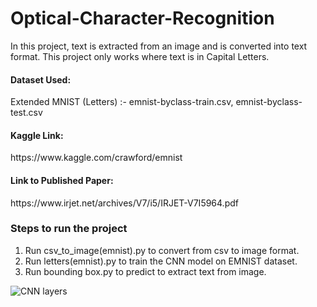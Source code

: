 # Optical-Character-Recognition
In this project, text is extracted from an image and is converted into text format. This project only works where text is in Capital Letters.

<h4>Dataset Used:</h4>Extended MNIST (Letters) :- emnist-byclass-train.csv, emnist-byclass-test.csv

<h4>Kaggle Link:</h4>https://www.kaggle.com/crawford/emnist

<h4>Link to Published Paper:</h4>https://www.irjet.net/archives/V7/i5/IRJET-V7I5964.pdf

<h3>Steps to run the project</h3>
<ol>
  <li>Run csv_to_image(emnist).py to convert from csv to image format.</li>
  <li>Run letters(emnist).py to train the CNN model on EMNIST dataset.</li>
  <li>Run bounding box.py to predict to extract text from image.</li>
</ol>

<img src="https://github.com/DragonSinMeliodas99/Optical-Character-Recognition/blob/main/Layers.png" alt="CNN layers"></img>
